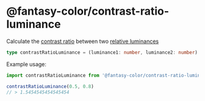 # @fantasy-color/contrast-ratio-luminance

Calculate the [contrast ratio](../#contrast-ratio) between two [relative luminances](../#relative-luminance)

```ts
type contrastRatioLuminance = (luminance1: number, luminance2: number) => number
```

Example usage:

```js
import contrastRatioLuminance from '@fantasy-color/contrast-ratio-luminance'

contrastRatioLuminance(0.5, 0.8)
// > 1.5454545454545454
```
